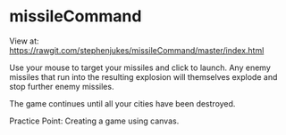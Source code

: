 # missileCommand

View at: https://rawgit.com/stephenjukes/missileCommand/master/index.html

Use your mouse to target your missiles and click to launch. Any enemy missiles that run into the resulting explosion will themselves explode and stop further enemy missiles.

The game continues until all your cities have been destroyed.

Practice Point: Creating a game using canvas.
